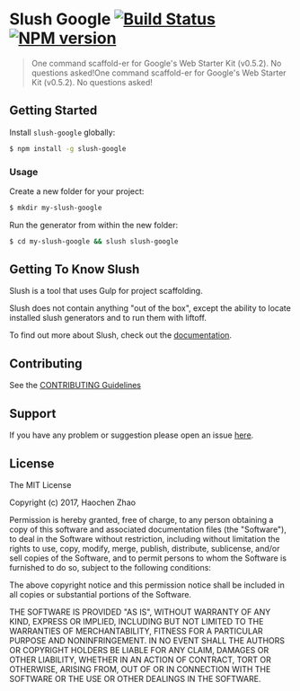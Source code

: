 # Slush Google [![Build Status](https://secure.travis-ci.org/mayaa6/slush-google.png?branch=master)](https://travis-ci.org/mayaa6/slush-google) [![NPM version](https://badge-me.herokuapp.com/api/npm/slush-google.png)](http://badges.enytc.com/for/npm/slush-google)

> One command scaffold-er for Google's Web Starter Kit (v0.5.2). No questions asked!One command scaffold-er for Google's Web Starter Kit (v0.5.2). No questions asked!


## Getting Started

Install `slush-google` globally:

```bash
$ npm install -g slush-google
```

### Usage

Create a new folder for your project:

```bash
$ mkdir my-slush-google
```

Run the generator from within the new folder:

```bash
$ cd my-slush-google && slush slush-google
```

## Getting To Know Slush

Slush is a tool that uses Gulp for project scaffolding.

Slush does not contain anything "out of the box", except the ability to locate installed slush generators and to run them with liftoff.

To find out more about Slush, check out the [documentation](https://github.com/slushjs/slush).

## Contributing

See the [CONTRIBUTING Guidelines](https://github.com/mayaa6/slush-google/blob/master/CONTRIBUTING.md)

## Support
If you have any problem or suggestion please open an issue [here](https://github.com/mayaa6/slush-google/issues).

## License 

The MIT License

Copyright (c) 2017, Haochen Zhao

Permission is hereby granted, free of charge, to any person
obtaining a copy of this software and associated documentation
files (the "Software"), to deal in the Software without
restriction, including without limitation the rights to use,
copy, modify, merge, publish, distribute, sublicense, and/or sell
copies of the Software, and to permit persons to whom the
Software is furnished to do so, subject to the following
conditions:

The above copyright notice and this permission notice shall be
included in all copies or substantial portions of the Software.

THE SOFTWARE IS PROVIDED "AS IS", WITHOUT WARRANTY OF ANY KIND,
EXPRESS OR IMPLIED, INCLUDING BUT NOT LIMITED TO THE WARRANTIES
OF MERCHANTABILITY, FITNESS FOR A PARTICULAR PURPOSE AND
NONINFRINGEMENT. IN NO EVENT SHALL THE AUTHORS OR COPYRIGHT
HOLDERS BE LIABLE FOR ANY CLAIM, DAMAGES OR OTHER LIABILITY,
WHETHER IN AN ACTION OF CONTRACT, TORT OR OTHERWISE, ARISING
FROM, OUT OF OR IN CONNECTION WITH THE SOFTWARE OR THE USE OR
OTHER DEALINGS IN THE SOFTWARE.

